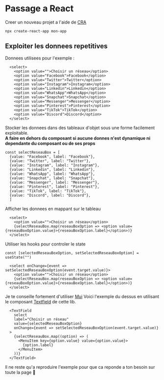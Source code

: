 # Passage a React

Creer un nouveau projet a l'aide de [CRA](https://fr.reactjs.org/docs/create-a-new-react-app.html#create-react-app)

```
npx create-react-app mon-app
```

## Exploiter les donnees repetitives

Donnees utilisees pour l'exemple :

```
  <select>
    <option value="">Choisir un réseau</option>
    <option value="Facebook">Facebook</option>
    <option value="Twitter">Twitter</option>
    <option value="Instagram">Instagram</option>
    <option value="Linkedin">Linkedin</option>
    <option value="WhatsApp">WhatsApp</option>
    <option value="Snapchat">Snapchat</option>
    <option value="Messenger">Messenger</option>
    <option value="Pinterest">Pinterest</option>
    <option value="TikTok">TikTok</option>
    <option value="Discord">Discord</option>
  </select>
```

Stocker les donnees dans des tableaux d'objet sous une forme facilement exploitable.<br />
**A faire en dehors du composant si aucune donnes n'est dynamique ni dependante du composant ou de ses props**

```
const selectReseauBox = [
  {value: "Facebook", label: "Facebook"},
  {value: "Twitter", label: "Twitter"},
  {value: "Instagram", label: "Instagram"},
  {value: "Linkedin", label: "Linkedin"},
  {value: "WhatsApp", label: "WhatsApp"},
  {value: "Snapchat", label: "Snapchat"},
  {value: "Messenger", label: "Messenger"},
  {value: "Pinterest", label: "Pinterest"},
  {value: "TikTok", label: "TikTok"},
  {value: "Discord", label: "Discord"},
  ]
```

Afficher les donnees en mappant sur le tableau

```
  <select>
    <option value="">Choisir un réseau</option>
    {selectReseauBox.map(reseauBoxOption => <option value={reseauBoxOption.value}>{reseauBoxOption.label}</option>)}
  </select>
```

Utiliser les hooks pour controler le state

```
const [selectedReseauBoxOption, setSelectedReseauBoxOption] = useState("")
```

```
  <select onChange={event => setSelectedReseauBoxOption(event.target.value)}>
    <option value="">Choisir un réseau</option>
    {selectReseauBox.map(reseauBoxOption => <option value={reseauBoxOption.value}>{reseauBoxOption.label}</option>)}
  </select>
```

Je te conseille fortement d'utiliser [Mui](https://mui.com/getting-started/usage/)
Voici l'exemple du dessus en utilisant le composant [Textfield](https://mui.com/components/text-fields/) de cette lib.

```
  <TextField
    select
    label="Choisir un réseau"
    value={selectedReseauBoxOption}
    onChange={event => setSelectedReseauBoxOption(event.target.value)}
  >
    {selectReseauBox.map((option) => (
      <MenuItem key={option.value} value={option.value}>
        {option.label}
      </MenuItem>
    ))}
  </TextField>
```

Il ne reste qu'a reproduire l'exemple pour que ca reponde a ton besoin sur toute la page 💪
